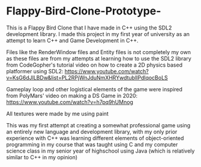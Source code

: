# Flappy-Bird-Clone-Prototype-
This is a Flappy Bird Clone that I have made in C++ using the SDL2 development library. I made this project in my first year of university as an attempt to learn C++ and Game Development in C++. 

Files like the RenderWindow files and Entity files is not completely my own as these files are from my attempts at learning how to use the SDL2 library from
CodeGopher's tutorial video on how to create a 2D physics based platformer using SDL2:
https://www.youtube.com/watch?v=KsG6dJlLBDw&list=PL2RPjWnJduNmXHRYwdtublIPdlqocBoLS

Gameplay loop and other logistical elements of the game were inspired from PolyMars' video on making a DS Game in 2020:
https://www.youtube.com/watch?v=h7pq9hUMnog

All textures were made by me using paint

This was my first attempt at creating a somewhat professional game using an entirely new language and development library, with my only prior experience with C++ was learning different
elements of object-oriented programming in my course that was taught using C and my computer science class in my senior year of highschool using Java (which is relatively similar to C++ in my opinion)

